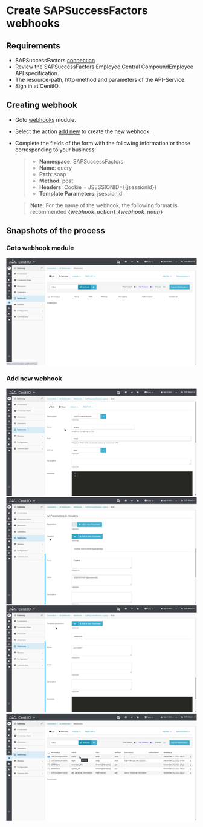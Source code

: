 # Create SAPSuccessFactors webhooks

## Requirements

* SAPSuccessFactors [connection](connections/SAPSuccessFactors-connection_sfapi.md)
* Review the SAPSuccessFactors Employee Central CompoundEmployee API specification.[<i class="fa fa-external-link" aria-hidden="true"></i>](https://help.sap.com/viewer/d599f15995d348a1b45ba5603e2aba9b/2111/en-US/5c8bca0af1654b05a83193b2922dcee2.html)
* The resource-path, http-method and parameters of the API-Service.
* Sign in at CenitIO.[<i class="fa fa-external-link" aria-hidden="true"></i>](https://cenit.io/users/sign_in)

## Creating webhook

* Goto [webhooks](https://cenit.io/plain_webhook) module.
* Select the action [add new](https://cenit.io/plain_webhook/new) to create the new webhook.
* Complete the fields of the form with the following information or those corresponding to your business:

    >- **Namespace**: SAPSuccessFactors
    >- **Name**: query
    >- **Path**: soap
    >- **Method**: post
    >- **Headers**: Cookie = JSESSIONID={{jsessionid}}
    >- **Template Parameters**: jsessionid

    > **Note**: For the name of the webhook, the following format is recommended **{*webhook_action*}\_{*webhook_noun*}**

## Snapshots of the process

### Goto webhook module

   ![](../assets/snapshots/sap-sf-wh/snapshots-001.png)
    
### Add new webhook

   ![](../assets/snapshots/sap-sf-wh/snapshots-014.png)
   ![](../assets/snapshots/sap-sf-wh/snapshots-015.png)
   ![](../assets/snapshots/sap-sf-wh/snapshots-016.png)
   ![](../assets/snapshots/sap-sf-wh/snapshots-017.png)
